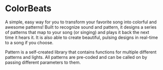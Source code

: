 # ColorBeats
A simple, easy way for you to transform your favorite song into colorful and awesome patterns! Built to recognize sound and pattern, it designs a series of patterns that map to your song (or singing) and plays it back the next time it hears it. It is also able to create beautiful, pulsing designs in real-time to a song if you choose. 

Pattern is a self-created library that contains functions for multiple different patterns and lights. All patterns are pre-coded and can be called on by passing different parameters to them. 
